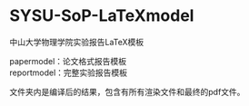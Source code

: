 # SYSU-SoP-LaTeXmodel
中山大学物理学院实验报告LaTeX模板

papermodel：论文格式报告模板  
reportmodel：完整实验报告模板

文件夹内是编译后的结果，包含有所有渲染文件和最终的pdf文件。
